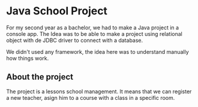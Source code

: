# Java School Project
For my second year as a bachelor, we had to make a Java project in a console app. The Idea was to be able to make a project using relational object with de JDBC driver to connect with a database.

We didn't used any framework, the idea here was to understand manually how things work.

## About the project
The project is a lessons school management. It means that we can register a new teacher, asign him to a course with a class in a specific room.
